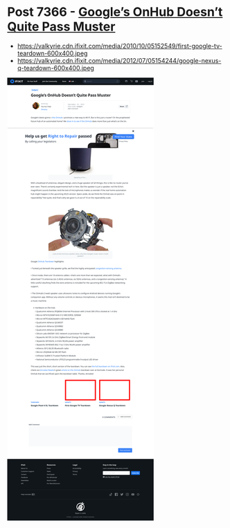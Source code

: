 # Post 7366 - [Google&#8217;s OnHub Doesn&#8217;t Quite Pass Muster](https://www.ifixit.com/News/7366/google-onhub)

- https://valkyrie.cdn.ifixit.com/media/2010/10/05152549/first-google-tv-teardown-600x400.jpeg
- https://valkyrie.cdn.ifixit.com/media/2012/07/05154244/google-nexus-q-teardown-600x400.jpeg

![screencap](screenshots/fc4d6520-a14b-4ed4-b56a-b151f981ebe5.png)
